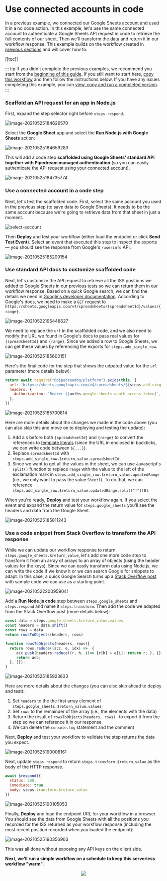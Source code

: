 # Use connected accounts in code

In a previous example, we connected our Google Sheets account and used it in a no code action. In this example, let's use the same connected account to authenticate a Google Sheets API request in code to retrieve the full contents of our sheet. Then we'll transform the data and return it in our workflow response. This example builds on the workflow created in [previous sections](/quickstart/) and will cover how to:

[[toc]]

::: tip
If you didn't complete the previous examples, we recommend you start from the [beginning of this guide](/quickstart/). If you still want to start here, [copy this workflow](https://pipedream.com/@gettingstarted/quickstart-end-workflow-early-p_RRCgNRQ) and then follow the instructions below. If you have any issues completing this example, you can [view, copy and run a completed version](https://pipedream.com/@gettingstarted/quickstart-use-connected-accounts-in-code-p_ezCVLgy).
:::

### Scaffold an API request for an app in Node.js

First, expand the step selector right before `steps.respond`.

![image-20210525184626570](./images/image-20210525184626570.png)

Select the **Google Sheet** app and select the **Run Node.js with Google Sheets** action:

![image-20210525184659283](./images/image-20210525184659283.png)

This will add a code step **scaffolded using Google Sheets' standard API together with Pipedream managed authentication** (so you can easily authenticate the API request using your connected account). 

![image-20210525184735774](./images/image-20210525184735774.png)

### Use a connected account in a code step
Next, let's test the scaffolded code. First, select the same account you used in the previous step (to save data to Google Sheets). It needs to be the same account because we're going to retrieve data from that sheet in just a moment. 

![select-account](./images/select-account.gif)

Then **Deploy** and test your workflow (either load the endpoint or click **Send Test Event**). Select an event that executed this step to inspect the exports — you should see the response from Google's `/userinfo` API.

![image-20210525185209154](./images/image-20210525185209154.png)

### Use standard API docs to customize scaffolded code

Next, let's customize the API request to retrieve all the ISS positions we added to Google Sheets in our previous tests so we can return them in our workflow response. Based on a quick Google search, we can find the details we need in [Google's developer documentation](https://developers.google.com/sheets/api/reference/rest/v4/spreadsheets.values/get). According to Google's docs, we need to make a `GET` request to `https://sheets.googleapis.com/v4/spreadsheets/{spreadsheetId}/values/{range}`. 

![image-20210522195448627](./images/image-20210522195448627.png)

We need to replace the `url` in the scaffolded code, and we also need to modify the URL we found in Google's docs to pass real values for  `{spreadsheetId}` and `{range}`. Since we added a row to Google Sheets, we can get these values by referencing the exports for `steps.add_single_row`. 

![image-20210525185600151](./images/image-20210525185600151.png)

Here's the final code for the step that shows the udpated value for the `url` parameter (more details below):

```javascript
return await require("@pipedreamhq/platform").axios(this, {
  url: `https://sheets.googleapis.com/v4/spreadsheets/${steps.add_single_row.$return_value.spreadsheetId}/values/${steps.add_single_row.$return_value.updatedRange.split("!")[0]}`,
  headers: {
    Authorization: `Bearer ${auths.google_sheets.oauth_access_token}`,
  },
})
```

![image-20210525185700814](./images/image-20210525185700814.png)

Here are more details about the changes we made in the code above (you can also skip this and move on to deploying and testing the update): 

1. Add a `$` before both `{spreadsheetId}` and `{range}` to convert the references to [template literals](https://developer.mozilla.org/en-US/docs/Web/JavaScript/Reference/Template_literals) (since the URL in enclosed in backticks, we can write code between `${...}`).  
2. Replace `spreadsheetId` with `steps.add_single_row.$return_value.spreadsheetId`. 
3. Since we want to get all the values in the sheet, we can use Javascript's `split()` function to replace `range` with the value to the left of the exclamation mark in `steps.add_single_row.$return_value.updatedRange` (i.e., we only want to pass the value `Sheet1`). To do that, we can reference `steps.add_single_row.$return_value.updatedRange.split("!")[0]`.

When you're ready, **Deploy** and test your workflow again. If you select the event and expand the return value for `steps.google_sheets` you'll see the headers and data from the Google Sheet.

![image-20210525185811243](./images/image-20210525185811243.png)

### Use a code snippet from Stack Overflow to transform the API response

While we can update our workflow response to return `steps.google_sheets.$return_value`, let's add one more code step to transform it from an array of arrays to an array of objects (using the header values for the keys). Since we can easily transform data using Node.js, we can write the code if we know it or we can search Google for snippets to adapt. In this case, a quick Google Search turns up a [Stack Overflow post](https://stackoverflow.com/questions/58050534/javascript-make-a-key-value-data-structure-from-2-dimensional-arrayheader-row) with sample code we can use as a starting point.

![image-20210522200959041](./images/image-20210522200959041.png)

Add a **Run Node.js code** step between `steps.google_sheets` and `steps.respond` and name it `steps.transform`. Then add the code we adapted from the Stack Overflow post (more details below):

```javascript
const data = steps.google_sheets.$return_value.values
const headers = data.shift()
const rows = data
return rowsToObjects(headers, rows) 

function rowsToObjects(headers, rows){
  return rows.reduce((acc, e, idx) =>  {
     acc.push(headers.reduce((r, h, i)=> {r[h] = e[i]; return r; }, {}))
     return acc;
  }, []);
}
```

![image-20210525185923633](./images/image-20210525185923633.png)

Here are more details about the changes (you can also skip ahead to deploy and test):

1. Set `headers` to the the first array element of `steps.google_sheets.$return_value.values`
2. Set `rows` to the remainder of the array (i.e., the elements with the data)
3. Return the result of `rowsToObjects(headers, rows) ` to export it from the step so we can reference it in our response
4. We can delete the `console.log` statement and the comment

Next, **Deploy** and test your workflow to validate the step returns the data you expect.

![image-20210525190008161](./images/image-20210525190008161.png)

Next, update `steps.respond` to return `steps.transform.$return_value` as the body of the HTTP response.

```javascript
await $respond({
  status: 200,
  immediate: true,
  body: steps.transform.$return_value
})
```

![image-20210525190105053](./images/image-20210525190105053.png)

Finally, **Deploy** and load the endpoint URL for your workflow in a browser. You should see the data from Google Sheets with all the positions you recorded for the ISS returned as your workflow response (including the most recent position recorded when you loaded the endpoint):

![image-20210525190356903](./images/image-20210525190356903.png)

This was all done without exposing any API keys on the client side.

**Next, we'll run a simple workflow on a schedule to keep this serverless workflow "warm".**

<p style="text-align:center;">
<a :href="$withBase('/quickstart/run-workflow-on-a-schedule/')"><img src="../next.png"></a>
</p>